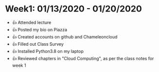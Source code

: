 
# Week1: 01/13/2020 - 01/20/2020
* 👍 Attended lecture
* 👍 Posted my bio on Piazza
* 👍 Created accounts on github and Chameleoncloud
* 👍 Filled out Class Survey
* 👍 Installed Python3.8 on my laptop
* 👍 Reviewed chapters in "Cloud Computing", as per the class notes for week 1
